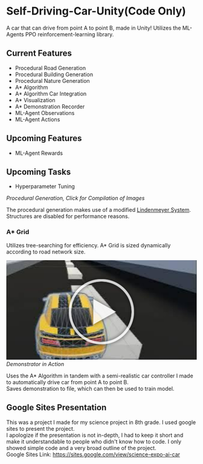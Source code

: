 # Self-Driving-Car-Unity(Code Only)
A car that can drive from point A to point B, made in Unity! Utilizes the ML-Agents PPO reinforcement-learning library.

## Current Features
- Procedural Road Generation
- Procedural Building Generation
- Procedural Nature Generation
- A* Algorithm
- A* Algorithm Car Integration
- A* Visualization
- A* Demonstration Recorder
- ML-Agent Observations
- ML-Agent Actions

## Upcoming Features
- ML-Agent Rewards

## Upcoming Tasks
- Hyperparameter Tuning

*Procedural Generation, Click for Compilation of Images*

The procedural generation makes use of a modified [Lindenmeyer System](https://www1.biologie.uni-hamburg.de/b-online/e28_3/lsys.html).  
Structures are disabled for performance reasons.  

### A* Grid
Utilizes tree-searching for efficiency. A* Grid is sized dynamically according to road network size.

[![alt text](ReadMeImages/PlayCarVideo.png)](https://www.youtube.com/watch?v=sPxi9NbGNL0)
*Demonstrator in Action*

Uses the A* Algorithm in tandem with a semi-realistic car controller I made to automatically drive car from point A to point B.  
Saves demonstration to file, which can then be used to train model.

## Google Sites Presentation
This was a project I made for my science project in 8th grade. I used google sites to present the project.  
I apologize if the presentation is not in-depth, I had to keep it short and make it understandable to people who didn't know how to code. I only showed simple code and a very broad outline of the project.  
Google Sites Link: https://sites.google.com/view/science-expo-ai-car
